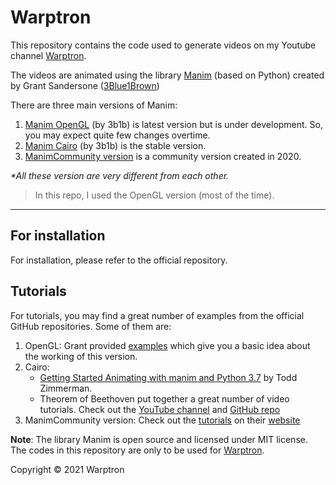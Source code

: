 # Warptron

This repository contains the code used to generate videos on my Youtube channel [Warptron](https://www.youtube.com/c/WackyPhysics).

The videos are animated using the library [Manim](https://github.com/3b1b/manim) (based on Python) created by Grant Sandersone ([3Blue1Brown](https://www.3blue1brown.com/))

There are three main versions of Manim:

1. [Manim OpenGL](https://github.com/3b1b/manim) (by 3b1b) is latest version but is under development. So, you may expect quite few changes overtime.
2. [Manim Cairo](https://github.com/3b1b/manim/tree/cairo-backend) (by 3b1b) is the stable version.
3. [ManimCommunity version](https://github.com/ManimCommunity/manim) is a community version created in 2020.

_\*All these version are very different from each other._

> In this repo, I used the OpenGL version (most of the time).

---

## For installation

For installation, please refer to the official repository.

## Tutorials

For tutorials, you may find a great number of examples from the official GitHub repositories. Some of them are:

1. OpenGL: Grant provided [examples](https://3b1b.github.io/manim/getting_started/example_scenes.html) which give you a basic idea about the working of this version.
2. Cairo:
    - [Getting Started Animating with manim and Python 3.7](https://talkingphysics.wordpress.com/2019/01/08/getting-started-animating-with-manim-and-python-3-7/) by Todd Zimmerman.
    - Theorem of Beethoven put together a great number of video tutorials.
      Check out the [YouTube channel](https://www.youtube.com/c/TheoremofBeethoven) and [GitHub repo](https://github.com/Elteoremadebeethoven/AnimationsWithManim)
3. ManimCommunity version: Check out the [tutorials](https://docs.manim.community/en/v0.3.0/tutorials.html) on their [website](https://www.manim.community/)

**Note**: The library Manim is open source and licensed under MIT license. The codes in this repository are only to be used for [Warptron](https://www.youtube.com/c/WackyPhysics).

Copyright &copy; 2021 Warptron
